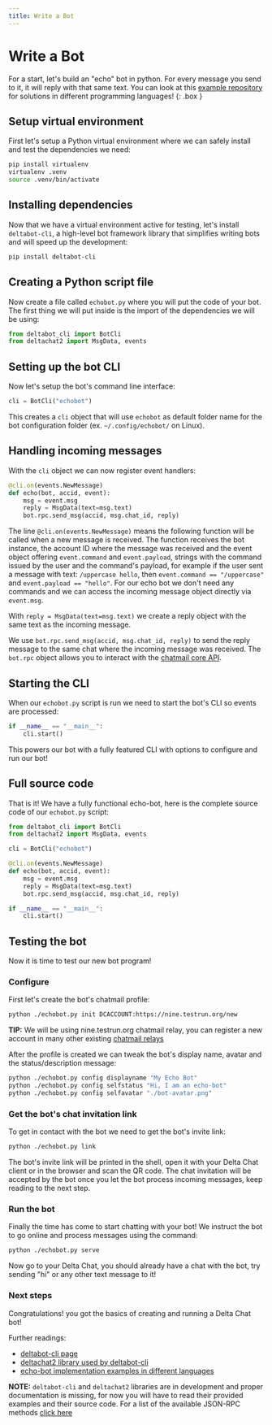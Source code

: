 ```yaml
---
title: Write a Bot
---
```


# Write a Bot

For a start, let's build an "echo" bot in python. For every message you send to it, it will reply with that same text.
You can look at this [example repository](https://github.com/deltachat-bot/echo) for solutions in different programming languages!
{: .box }

## Setup virtual environment

First let's setup a Python virtual environment where we can safely
install and test the dependencies we need:

```sh
pip install virtualenv
virtualenv .venv
source .venv/bin/activate
```

## Installing dependencies

Now that we have a virtual environment active for testing, let's
install `deltabot-cli`, a high-level bot framework library that
simplifies writing bots and will speed up the development:

```sh
pip install deltabot-cli
```

## Creating a Python script file

Now create a file called `echobot.py` where you will put the code
of your bot. The first thing we will put inside is the import of
the dependencies we will be using:

```python
from deltabot_cli import BotCli
from deltachat2 import MsgData, events
```

## Setting up the bot CLI

Now let's setup the bot's command line interface:

```python
cli = BotCli("echobot")
```

This creates a `cli` object that will use `echobot` as default
folder name for the bot configuration folder
(ex. `~/.config/echobot/` on Linux).

## Handling incoming messages

With the `cli` object we can now register event handlers:

```python
@cli.on(events.NewMessage)
def echo(bot, accid, event):
    msg = event.msg
    reply = MsgData(text=msg.text)
    bot.rpc.send_msg(accid, msg.chat_id, reply)
```

The line `@cli.on(events.NewMessage)` means the following function
will be called when a new message is received. The function
receives the bot instance, the account ID where the message was
received and the event object offering `event.command` and
`event.payload`, strings with the command issued by the user and
the command's payload, for example if the user sent a message with
text: `/uppercase hello`, then `event.command == "/uppercase"` and
`event.payload == "hello"`. For our echo bot we don't need any
commands and we can access the incoming message object directly
via `event.msg`.

With `reply = MsgData(text=msg.text)` we create a reply object
with the same text as the incoming message.

We use `bot.rpc.send_msg(accid, msg.chat_id, reply)` to send the
reply message to the same chat where the incoming message was
received. The `bot.rpc` object allows you to interact with the
[chatmail core API](https://github.com/chatmail/core/blob/main/deltachat-jsonrpc/src/api.rs).

## Starting the CLI

When our `echobot.py` script is run we need to start the bot's CLI
so events are processed:

```python
if __name__ == "__main__":
    cli.start()
```

This powers our bot with a fully featured CLI with options to
configure and run our bot!

## Full source code

That is it! We have a fully functional echo-bot, here is the
complete source code of our `echobot.py` script:

```python
from deltabot_cli import BotCli
from deltachat2 import MsgData, events

cli = BotCli("echobot")

@cli.on(events.NewMessage)
def echo(bot, accid, event):
    msg = event.msg
    reply = MsgData(text=msg.text)
    bot.rpc.send_msg(accid, msg.chat_id, reply)

if __name__ == "__main__":
    cli.start()
```

## Testing the bot

Now it is time to test our new bot program!

### Configure

First let's create the bot's chatmail profile:

```sh
python ./echobot.py init DCACCOUNT:https://nine.testrun.org/new
```

**TIP:** We will be using nine.testrun.org chatmail relay,
you can register a new account in many other existing
[chatmail relays](https://chatmail.at/relays)

After the profile is created we can tweak the bot's display name,
avatar and the status/description message:

```sh
python ./echobot.py config displayname "My Echo Bot"
python ./echobot.py config selfstatus "Hi, I am an echo-bot"
python ./echobot.py config selfavatar "./bot-avatar.png"
```

### Get the bot's chat invitation link

To get in contact with the bot we need to get the bot's invite link:

```sh
python ./echobot.py link
```

The bot's invite link will be printed in the shell, open it with
your Delta Chat client or in the browser and scan the QR code.
The chat invitation will be accepted by the bot once you let the
bot process incoming messages, keep reading to the next step.

### Run the bot

Finally the time has come to start chatting with your bot!
We instruct the bot to go online and process messages using
the command:

```sh
python ./echobot.py serve
```

Now go to your Delta Chat, you should already have a chat with
the bot, try sending "hi" or any other text message to it!

### Next steps

Congratulations! you got the basics of creating and running a
Delta Chat bot!

Further readings:

* [deltabot-cli page](https://github.com/deltachat-bot/deltabot-cli-py)
* [deltachat2 library used by deltabot-cli](https://github.com/adbenitez/deltachat2)
* [echo-bot implementation examples in different languages](https://github.com/deltachat-bot/echo)

**NOTE:** `deltabot-cli` and `deltachat2` libraries are in
development and proper documentation is missing, for now you will
have to read their provided examples and their source code.
For a list of the available JSON-RPC methods [click here](https://github.com/chatmail/core/blob/main/deltachat-jsonrpc/src/api.rs)
